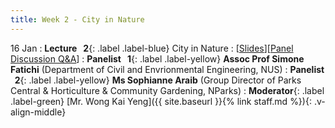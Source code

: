 ```yaml
---
title: Week 2 - City in Nature
---
```


16 Jan
: **Lecture &nbsp; 2**{: .label .label-blue} City in Nature
  : [[Slides](https://canvas.nus.edu.sg/courses/42112/pages/lecture-2-city-in-nature?module_item_id=97187)][[Panel Discussion Q&A](https://canvas.nus.edu.sg/courses/42112/discussion_topics/27406?module_item_id=97460)]
: **Panelist &nbsp; 1**{: .label .label-yellow} **Assoc Prof Simone Fatichi** (Department of Civil and Envrionmental Engineering, NUS)
: **Panelist &nbsp; 2**{: .label .label-yellow} **Ms Sophianne Araib** (Group Director of Parks Central & Horticulture & Community Gardening, NParks)
: **Moderator**{: .label .label-green} [Mr. Wong Kai Yeng]({{ site.baseurl }}{% link staff.md %}){: .v-align-middle}
